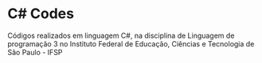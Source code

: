 # C# Codes

Códigos realizados em linguagem C#, na disciplina de Linguagem de programação 3 no Instituto Federal de Educação, Ciências e Tecnologia de São Paulo - IFSP
